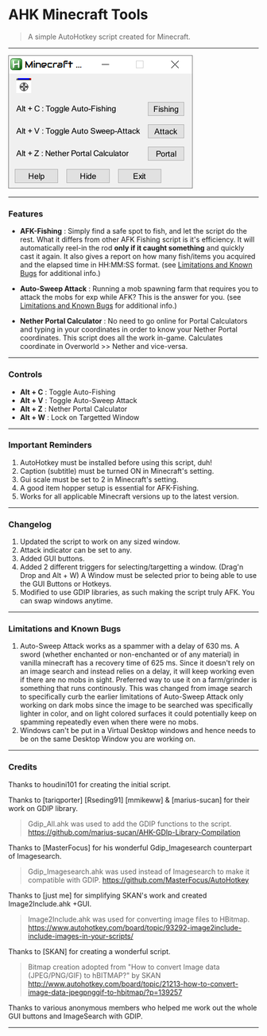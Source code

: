 # AHK Minecraft Tools
> A simple AutoHotkey script created for Minecraft.

------------
![](.images/Screenshot.png)

------------

### Features
- **AFK-Fishing** : Simply find a safe spot to fish, and let the script do the rest. What it differs from other AFK Fishing script is it's efficiency. It will automatically reel-in the rod **only if it caught something** and quickly cast it again. It also gives a report on how many fish/items you acquired and the elapsed time in HH:MM:SS format. (see [Limitations and Known Bugs](#limitations-and-known-bugs) for additional info.)

- **Auto-Sweep Attack** : Running a mob spawning farm that requires you to attack the mobs for exp while AFK? This is the answer for you. (see [Limitations and Known Bugs](#limitations-and-known-bugs) for additional info.)

- **Nether Portal Calculator** : No need to go online for Portal Calculators and typing in your coordinates in order to know your Nether Portal coordinates. This script does all the work in-game. Calculates coordinate in Overworld >> Nether and vice-versa.

------------

### Controls
- **Alt + C** : Toggle Auto-Fishing
- **Alt + V** : Toggle Auto-Sweep Attack
- **Alt + Z** : Nether Portal Calculator
- **Alt + W** : Lock on Targetted Window

------------

### Important Reminders
1. AutoHotkey must be installed before using this script, duh!
2. Caption (subtitle) must be turned ON in Minecraft's setting.
3. Gui scale must be set to 2 in Minecraft's setting.
4. A good item hopper setup is essential for AFK-Fishing.
5. Works for all applicable Minecraft versions up to the latest version.

------------

### Changelog
1. Updated the script to work on any sized window.
2. Attack indicator can be set to any.
3. Added GUI buttons.
4. Added 2 different triggers for selecting/targetting a window. (Drag'n Drop and Alt + W)
   A Window must be selected prior to being able to use the GUI Buttons or Hotkeys.
5. Modified to use GDIP libraries, as such making the script truly AFK. You can swap windows anytime.

------------

### Limitations and Known Bugs
1. Auto-Sweep Attack works as a spammer with a delay of 630 ms. A sword (whether enchanted or non-enchanted or of any material) in vanilla minecraft has a recovery time of 625 ms. Since it doesn't rely on an image search and instead relies on a delay, it will keep working even if there are no mobs in sight. Preferred way to use it on a farm/grinder is something that runs continously. This was changed from image search to specifically curb the earlier limitations of Auto-Sweep Attack only working on dark mobs since the image to be searched was specifically lighter in color, and on light colored surfaces it could potentially keep on spamming repeatedly even when there were no mobs.
2. Windows can't be put in a Virtual Desktop windows and hence needs to be on the same Desktop Window you are working on.

------------

### Credits
Thanks to houdini101 for creating the initial script.

Thanks to [tariqporter] [Rseding91] [mmikeww] & [marius-sucan] for their work on GDIP library.
> Gdip_All.ahk was used to add the GDIP functions to the script.
> https://github.com/marius-sucan/AHK-GDIp-Library-Compilation

Thanks to [MasterFocus] for his wonderful Gdip_Imagesearch counterpart of Imagesearch.
> Gdip_Imagesearch.ahk was used instead of Imagesearch to make it compatible with GDIP.
> https://github.com/MasterFocus/AutoHotkey

Thanks to [just me] for simplifying SKAN's work and created Image2Include.ahk +GUI.
> Image2Include.ahk was used for converting image files to HBitmap. 
> https://www.autohotkey.com/board/topic/93292-image2include-include-images-in-your-scripts/

Thanks to [SKAN] for creating a wonderful script.
> Bitmap creation adopted from "How to convert Image data (JPEG/PNG/GIF) to hBITMAP?" by SKAN
> http://www.autohotkey.com/board/topic/21213-how-to-convert-image-data-jpegpnggif-to-hbitmap/?p=139257

Thanks to various anonymous members who helped me work out the whole GUI buttons and ImageSearch with GDIP.

------------
